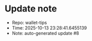 ﻿# Update note
- Repo: wallet-tips
- Time: 2025-10-13 23:28:41.6455139
- Note: auto-generated update #8

